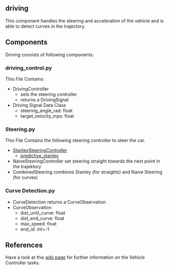 ## driving
This component handles the steering and acceleration of the vehicle and is able to detect curves in the trajectory.
## Components
Driving consists of following components:

### driving_control.py
This File Contains:

- DrivingController
  - sets the steering controller
  - returns a DrivingSignal
- Driving Signal Data Class
  - steering_angle_rad: float
  - target_velocity_mps: float

### Steering.py
This File Contains the following steering controller to steer the car.

- [StanleySteeringController](https://github.com/ll7/paf21-1/wiki/Vehicle-Controller)
  - [predictive_stanley](https://github.com/ll7/paf21-1/wiki/Vehicle-Controller)
- NaiveSteeringController
  set steering straight towards the next point in the trajektory
- CombinedSteering
  combines Stanley (for straights) and Naive Steering (for curves)

### Curve Detection.py

- CurveDetection
  returns a CurveObservation
- CurveObservation
  - dist_until_curve: float
  - dist_end_curve: float
  - max_speed: float
  - end_id: int=-1

## References
Have a look at this [wiki page](https://github.com/ll7/paf21-1/wiki/Vehicle-Controller)
for further information on the Vehicle Controller tasks.
